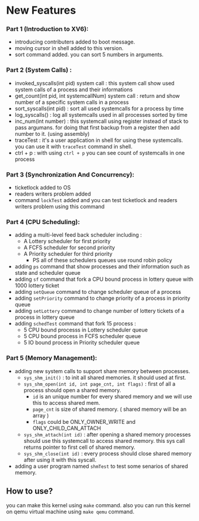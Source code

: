 # New Features 

### Part 1 (Introduction to XV6): 
* introducing contributers added to boot message.
* moving cursor in shell added to this version.
* sort command added. you can sort 5 numbers in arguments.
### Part 2 (System Calls) :
* invoked_syscalls(int pid) system call : this system call show used system calls of a process and their informations
* get_count(int pid, int systemcallNum) system call : return and show number of a specific system calls in a process 
* sort_syscalls(int pid) : sort all used systemcalls for a process by time 
* log_syscalls() : log all systemcalls used in all processes sorted by time 
* inc_num(int number) : this systemcall using register instead of stack to pass argumans. for doing that first backup from a register then add number to it. (using assembly)
* traceTest : it's a user application in shell for using these systemcalls. you can use it with `traceTest` command in shell.
* ctrl + p : with using `ctrl + p` you can see count of systemcalls in one process
### Part 3 (Synchronization And Concurrency):
* ticketlock added to OS
* readers writers problem added
* command `lockTest` added and you can test ticketlock and readers writers problem using this command
### Part 4 (CPU Scheduling):
* adding a multi-level feed back scheduler including :
	* A Lottery scheduler for first priority
	* A FCFS scheduler for second priority
	* A Priority scheduler for third priority
		*	PS all of these schedulers queues use round robin policy
* adding `ps` command that show processes and their information such as state and scheduler queue 
* adding `sf` command that fork a CPU bound process in lottery queue with 1000 lottery ticket
*  adding `setQueue` command to change scheduler queue of a process
* adding `setPriority` command to change priority of a process in priority queue
* adding `setLottery` command to change number of lottery tickets of a process in lottery queue
* adding `schedTest` command that fork 15 process :
	* 5 CPU bound processs in Lottery scheduler queue
	* 5 CPU bound process in FCFS scheduler queue
	* 5 IO bound process in Priority scheduler queue
### Part 5 (Memory Management):
* adding new system calls to support share memory between processes.
	* `sys_shm_init()` : to init all shared memories. it should used at first.
	* `sys_shm_open(int id, int page_cnt, int flags)` : first of all a process should open a shared memory. 
		* `id` is an unique number for every shared memory and we will use this to access shared mem.
		* `page_cnt` is size of shared memory. ( shared memory will be an array )
		* `flags` could be ONLY_OWNER_WRITE and ONLY_CHILD_CAN_ATTACH
	* `sys_shm_attach(int id)` : after opening a shared memory processes should use this systemcall to access shared memory. this sys call returns pointer to first cell of shared memory.
	* `sys_shm_close(int id)` : every process should close shared memory after using it with this syscall.
* adding a user program named `shmTest` to test some senarios of shared memory.

How to use? 
------

you can make this kernel using `make` command.
also you can run this kernel on qemu virtual machine using `make qemu` command.

